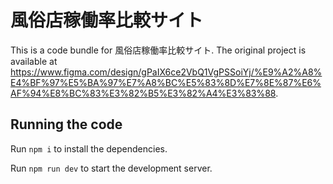 
  # 風俗店稼働率比較サイト

  This is a code bundle for 風俗店稼働率比較サイト. The original project is available at https://www.figma.com/design/gPaIX6ce2VbQ1VgPSSoiYj/%E9%A2%A8%E4%BF%97%E5%BA%97%E7%A8%BC%E5%83%8D%E7%8E%87%E6%AF%94%E8%BC%83%E3%82%B5%E3%82%A4%E3%83%88.

  ## Running the code

  Run `npm i` to install the dependencies.

  Run `npm run dev` to start the development server.
  